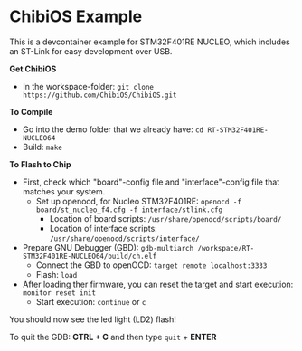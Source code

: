 # ChibiOS Example

This is a devcontainer example for STM32F401RE NUCLEO, which includes an ST-Link for easy development over USB.

**Get ChibiOS**
- In the workspace-folder: `git clone https://github.com/ChibiOS/ChibiOS.git`

**To Compile**
- Go into the demo folder that we already have: `cd RT-STM32F401RE-NUCLEO64`
- Build: `make`

**To Flash to Chip**

- First, check which "board"-config file and "interface"-config file that matches your system.
    - Set up openocd, for Nucleo STM32F401RE: `openocd -f board/st_nucleo_f4.cfg -f interface/stlink.cfg`
        - Location of board scripts: `/usr/share/openocd/scripts/board/`
        - Location of interface scripts: `/usr/share/openocd/scripts/interface/`
- Prepare GNU Debugger (GBD): `gdb-multiarch /workspace/RT-STM32F401RE-NUCLEO64/build/ch.elf`
    - Connect the GBD to openOCD: `target remote localhost:3333`
    - Flash: `load`
 - After loading ther firmware, you can reset the target and start execution: `monitor reset init`
    - Start execution: `continue` or `c`

You should now see the led light (LD2) flash!

To quit the GDB: **CTRL + C** and then type `quit` + **ENTER**
